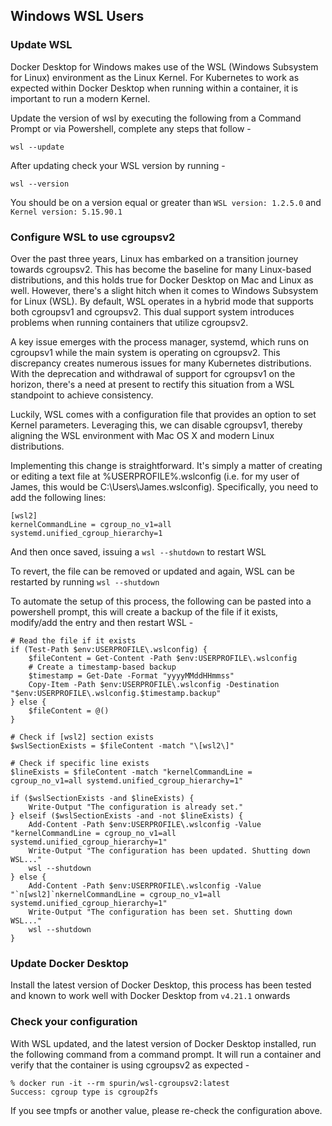 ## Windows WSL Users

### Update WSL

Docker Desktop for Windows makes use of the WSL (Windows Subsystem for Linux) environment as the Linux Kernel.  For Kubernetes to work as expected within Docker Desktop when running within a container, it is important to run a modern Kernel.

Update the version of wsl by executing the following from a Command Prompt or via Powershell, complete any steps that follow -

```
wsl --update
```

After updating check your WSL version by running -

```
wsl --version
```

You should be on a version equal or greater than `WSL version: 1.2.5.0` and `Kernel version: 5.15.90.1`

### Configure WSL to use cgroupsv2

Over the past three years, Linux has embarked on a transition journey towards cgroupsv2. This has become the baseline for many Linux-based distributions, and this holds true for Docker Desktop on Mac and Linux as well. However, there's a slight hitch when it comes to Windows Subsystem for Linux (WSL). By default, WSL operates in a hybrid mode that supports both cgroupsv1 and cgroupsv2. This dual support system introduces problems when running containers that utilize cgroupsv2.

A key issue emerges with the process manager, systemd, which runs on cgroupsv1 while the main system is operating on cgroupsv2. This discrepancy creates numerous issues for many Kubernetes distributions. With the deprecation and withdrawal of support for cgroupsv1 on the horizon, there's a need at present to rectify this situation from a WSL standpoint to achieve consistency.

Luckily, WSL comes with a configuration file that provides an option to set Kernel parameters. Leveraging this, we can disable cgroupsv1, thereby aligning the WSL environment with Mac OS X and modern Linux distributions.

Implementing this change is straightforward. It's simply a matter of creating or editing a text file at %USERPROFILE%\.wslconfig (i.e. for my user of James, this would be C:\Users\James\.wslconfig). Specifically, you need to add the following lines:

```
[wsl2]
kernelCommandLine = cgroup_no_v1=all systemd.unified_cgroup_hierarchy=1
```

And then once saved, issuing a `wsl --shutdown` to restart WSL

To revert, the file can be removed or updated and again, WSL can be restarted by running `wsl --shutdown`

To automate the setup of this process, the following can be pasted into a powershell prompt, this will create a backup of the file if it exists, modify/add the entry and then restart WSL -

```
# Read the file if it exists
if (Test-Path $env:USERPROFILE\.wslconfig) {
    $fileContent = Get-Content -Path $env:USERPROFILE\.wslconfig
    # Create a timestamp-based backup
    $timestamp = Get-Date -Format "yyyyMMddHHmmss"
    Copy-Item -Path $env:USERPROFILE\.wslconfig -Destination "$env:USERPROFILE\.wslconfig.$timestamp.backup"
} else {
    $fileContent = @()
}

# Check if [wsl2] section exists
$wslSectionExists = $fileContent -match "\[wsl2\]"

# Check if specific line exists
$lineExists = $fileContent -match "kernelCommandLine = cgroup_no_v1=all systemd.unified_cgroup_hierarchy=1"

if ($wslSectionExists -and $lineExists) {
    Write-Output "The configuration is already set."
} elseif ($wslSectionExists -and -not $lineExists) {
    Add-Content -Path $env:USERPROFILE\.wslconfig -Value "kernelCommandLine = cgroup_no_v1=all systemd.unified_cgroup_hierarchy=1"
    Write-Output "The configuration has been updated. Shutting down WSL..."
    wsl --shutdown
} else {
    Add-Content -Path $env:USERPROFILE\.wslconfig -Value "`n[wsl2]`nkernelCommandLine = cgroup_no_v1=all systemd.unified_cgroup_hierarchy=1"
    Write-Output "The configuration has been set. Shutting down WSL..."
    wsl --shutdown
}

```

### Update Docker Desktop

Install the latest version of Docker Desktop, this process has been tested and known to work well with Docker Desktop from `v4.21.1` onwards

### Check your configuration

With WSL updated, and the latest version of Docker Desktop installed, run the following command from a command prompt.  It will run a container and verify that the container is using cgroupsv2 as expected -

```
% docker run -it --rm spurin/wsl-cgroupsv2:latest
Success: cgroup type is cgroup2fs
```

If you see tmpfs or another value, please re-check the configuration above.
